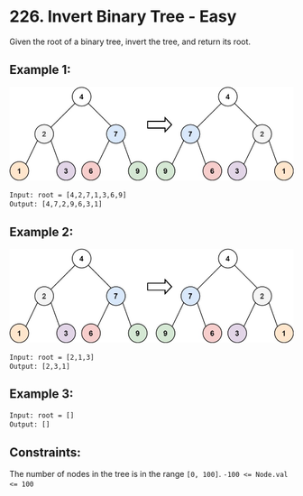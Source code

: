 # 226. Invert Binary Tree - Easy

Given the root of a binary tree, invert the tree, and return its root.

## Example 1:

![Alt text](example1.png)

```
Input: root = [4,2,7,1,3,6,9]
Output: [4,7,2,9,6,3,1]
```

## Example 2:

![Alt text](example2.png)

```
Input: root = [2,1,3]
Output: [2,3,1]
```

## Example 3:

```
Input: root = []
Output: []

```

## Constraints:

The number of nodes in the tree is in the range `[0, 100]`.
`-100 <= Node.val <= 100`
